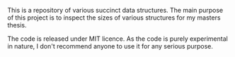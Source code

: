This is a repository of various succinct data structures.
The main purpose of this project is to inspect the sizes of various structures
for my masters thesis.

The code is released under MIT licence.
As the code is purely experimental in nature, I don't recommend anyone to use it
for any serious purpose.
